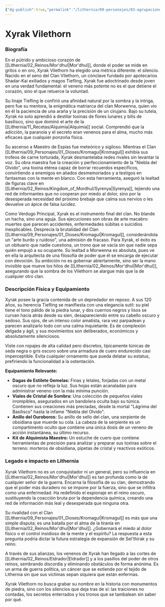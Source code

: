 ```yaml
---
{"dg-publish":true,"permalink":"/lithernia/09-personajes/03-agrupaciones/clan-vilethorn/xyrak-vilethorn/","tags":["lithernia","personajes","clan","Mor'dhul","tiefling","espía","alquimista"]}
---
```


# Xyrak Vilethorn

### Biografía

En el pútrido y ambicioso corazón de [[Lithernia/02_Reinos/Mor'dhul\|Mor'dhul]], donde el poder se mide en gritos o en oro, Xyrak Vilethorn ha elegido una métrica diferente: el silencio. Nacido en el seno del Clan Vilethorn, un cónclave fundado por apotecarios Shadar-Kai exiliados y magos Tiefling, Xyrak fue adoctrinado desde joven en una verdad fundamental: el veneno más potente no es el que detiene el corazón, sino el que retuerce la voluntad.

Su linaje Tiefling le confirió una afinidad natural por la sombra y la intriga, pero fue su mentora, la enigmática matriarca del clan Morwenna, quien vio en él la paciencia de una araña y la precisión de un cirujano. Bajo su tutela, Xyrak no solo aprendió a destilar toxinas de flores lunares y bilis de basilisco, sino que dominó el arte de la [[Lithernia/11_Recetas/Alquimia\|Alquimia]] social. Comprendió que la adicción, la paranoia y el secreto eran venenos para el alma, mucho más eficaces que cualquier ponzoña física.

Su ascenso a Maestro de Espías fue meteórico y sigiloso. Mientras el Clan [[Lithernia/09_Personajes/01_Dioses/Kromagul\|Kromagul]] exhibía sus trofeos de carne torturada, Xyrak desmantelaba redes rivales sin levantar la voz. Su obra maestra fue la creación y perfeccionamiento de la "Niebla del Olvido", una toxina etérea capaz de borrar recuerdos específicos, convirtiendo a enemigos en aliados desmemoriados y a testigos en fantasmas con la mente en blanco. Con esta herramienta, aseguró la lealtad de figuras clave en [[Lithernia/02_Reinos/Kingdom_of_Mordhul/Syrenya\|Syrenya]], tejiendo una red de informantes que no cooperan por miedo al dolor, sino por la desesperada necesidad del próximo brebaje que calma sus nervios o les devuelve un ápice de falsa lucidez.

Como Verdugo Principal, Xyrak es el instrumento final del clan. No blande un hacha, sino una aguja. Sus ejecuciones son obras de arte macabro: muertes que parecen accidentes, enfermedades súbitas o suicidios inexplicables. Desprecia la brutalidad del Clan [[Lithernia/09_Personajes/01_Dioses/Kromagul\|Kromagul]], considerándola un "arte burdo y ruidoso", una admisión de fracaso. Para Xyrak, el éxito es un obituario que nadie cuestiona, un trono que se vacía sin que nadie sepa quién empujó a su ocupante. Su lealtad a Morwenna es absoluta, pues ve en ella la arquitecta de una filosofía de poder que él se encarga de ejecutar con devoción. Su ambición no es gobernar abiertamente, sino ser la mano invisible que mueve los hilos de [[Lithernia/02_Reinos/Mor'dhul\|Mor'dhul]], asegurando que la sombra de los Vilethorn se alargue más que la de cualquier otro clan.

### Descripción Física y Equipamiento

Xyrak posee la gracia contenida de un depredador en reposo. A sus 120 años, su herencia Tiefling se manifiesta con una elegancia sutil: su piel tiene el tono pálido de la piedra lunar, y dos cuernos negros y lisos se curvan hacia atrás desde su sien, desapareciendo entre su cabello oscuro y sedoso. Sus ojos, de un intenso color amatista, rara vez parpadean y parecen analizarlo todo con una calma inquietante. Es de complexión delgada y ágil, y sus movimientos son deliberados, económicos y absolutamente silenciosos.

Viste con ropajes de alta calidad pero discretos, típicamente túnicas de seda negra o gris oscuro sobre una armadura de cuero endurecido casi imperceptible. Evita cualquier ornamento que pueda delatar su estatus, prefiriendo la funcionalidad a la ostentación.

**Equipamiento Relevante:**
*   **Dagas de Estilete Gemelas:** Finas y letales, forjadas con un metal oscuro que no refleja la luz. Sus hojas están acanaladas para administrar veneno con la más mínima punción.
*   **Viales de Cristal de Sombra:** Una colección de pequeños viales irrompibles, asegurados en un bandolera oculta bajo su túnica. Contienen sus creaciones más preciadas, desde la mortal "Lágrima del Basilisco" hasta la infame "Niebla del Olvido".
*   **Anillo del Ouroboros:** Su anillo de sello del clan, una serpiente de obsidiana que muerde su cola. La cabeza de la serpiente es un compartimento oculto que contiene una única dosis de un veneno de acción instantánea, su último recurso.
*   **Kit de Alquimista Maestro:** Un estuche de cuero que contiene herramientas de precisión para analizar y preparar sus toxinas sobre el terreno: morteros de obsidiana, pipetas de cristal y reactivos exóticos.

### Legado e impacto en Lithernia

Xyrak Vilethorn no es un conquistador ni un general, pero su influencia en [[Lithernia/02_Reinos/Mor'dhul\|Mor'dhul]] es tan profunda como la de cualquier señor de la guerra. Encarna la filosofía de su clan, demostrando que el poder más duradero no se impone por la fuerza, sino que se infiltra como una enfermedad. Ha redefinido el espionaje en el reino oscuro, sustituyendo la coacción bruta por la dependencia química, creando una red de información más leal y desesperada que ninguna otra.

Su rivalidad con el Clan [[Lithernia/09_Personajes/01_Dioses/Kromagul\|Kromagul]] es más que una simple disputa; es una batalla por el alma de la tiranía en [[Lithernia/02_Reinos/Mor'dhul\|Mor'dhul]]. ¿Gobernará el miedo al dolor físico o el control insidioso de la mente y el espíritu? La respuesta a esta pregunta podría dictar la futura estrategia de expansión de Sel'thirak y su reino.

A través de sus alianzas, los venenos de Xyrak han llegado a las cortes de [[Lithernia/02_Reinos/Eldrador\|Eldrador]] y a los pasillos del poder de otros reinos, sembrando discordia y eliminando obstáculos de forma anónima. Es un arma de guerra política, un cáncer que se extiende por el tejido de Lithernia sin que sus víctimas sepan siquiera que están enfermas.

Xyrak Vilethorn no busca grabar su nombre en la historia con monumentos de piedra, sino con los silencios que deja tras de sí: las traiciones no contadas, los secretos enterrados y los tronos que se tambalean sin saber por qué.

